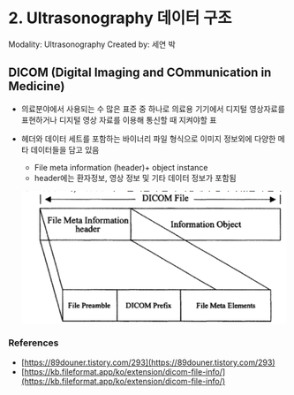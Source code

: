 # 2. Ultrasonography 데이터 구조

Modality: Ultrasonography
Created by: 세연 박

## DICOM (Digital Imaging and COmmunication in Medicine)

- 의료분야에서 사용되는 수 많은 표준 중 하나로 의료용 기기에서 디지털 영상자료를 표현하거나 디지털 영상 자료를 이용해 통신할 때 지켜야할 표
- 헤더와 데이터 세트를 포함하는 바이너리 파일 형식으로 이미지 정보외에 다양한 메타 데이터들을 담고 있음
    - File meta information (header)+ object instance
    - header에는 환자정보, 영상 정보 및 기타 데이터 정보가 포함됨

     <img src="/4_Ultrasonography/4-2_Ultrasonography 데이터 구조/Untitled.png"></img><br/>

### References

- [https://89douner.tistory.com/293](https://89douner.tistory.com/293)
- [https://kb.fileformat.app/ko/extension/dicom-file-info/](https://kb.fileformat.app/ko/extension/dicom-file-info/)
